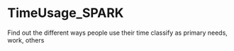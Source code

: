 # TimeUsage_SPARK
Find out the different ways people use their time classify as primary needs, work, others
